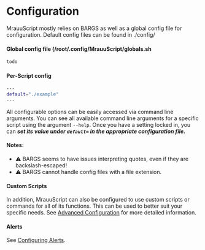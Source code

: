 ﻿# Configuration
MrauuScript mostly relies on BARGS as well as a global config file for configuration. Default config files can be found in ./config/

#### Global config file (/root/.config/MrauuScript/globals.sh

```bash
todo
```

#### Per-Script config

```bash
---
default="./example"
---
```

All configurable options can be easily accessed via command line arguments. You can see all available command line arguments for a specific script using the argument `--help`. Once you have a setting locked in, you can ***set its value under `default=` in the appropriate configuration file.***

#### Notes:
- ⚠️ BARGS seems to have issues interpreting quotes, even if they are backslash-escaped!
- ⚠️ BARGS cannot handle config files with a file extension.

#### Custom Scripts
In addition, MrauuScript can also be configured to use custom scripts or commands for all of its functions. This can be used to better suit your specific needs. See [Advanced Configuration](./config-advanced.md) for more detailed information.

#### Alerts
See [Configuring Alerts](./config-alerts.md).
